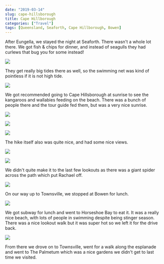 ```yaml
---
date: "2019-03-14"
slug: cape-hillsborough
title: Cape Hillborough
categories: ["Travel"]
tags: [Queensland, Seaforth, Cape Hillborough, Bowen]
---
```


After Eungella, we stayed the night at Seaforth. There wasn't a whole lot there.
We got fish & chips for dinner, and instead of seagulls they had curlews that bug you for some instead!

![](curlews.JPG)

They get really big tides there as well, so the swimming net was kind of pointless if it is not high tide.

![](seaforth.JPG)

We got recommended going to Cape Hillsborough at sunrise to see the kangaroos and wallabies feeding on the beach. There was a bunch of people there and the tour guide fed them, but was a very nice sunrise.

![](sunrise0.JPG)

![](sunrise1.JPG)

![](sunrise2.JPG)

The hike itself also was quite nice, and had some nice views.

![](hike1.JPG)

![](hike2.JPG)

We didn't quite make it to the last few lookouts as there was a giant spider across the path which put Rachael off.

![](spider.JPG)

On our way up to Townsville, we stopped at Bowen for lunch.

![](bowen-big-mango.JPG)

We got subway for lunch and went to Horseshoe Bay to eat it.
It was a really nice beach, with lots of people in swimming despite being stinger season. There was a nice lookout walk but it was super hot so we left it for the drive back.

![](horseshoe-bay.JPG)

From there we drove on to Townsville, went for a walk along the esplanade and
went to The Palmetum which was a nice gardens we didn't get to last time we visited.
